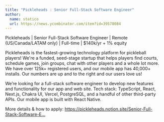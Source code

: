 ```yaml
---
title: "Pickleheads : Senior Full-Stack Software Engineer"
author:
  name: statico
  url: https://news.ycombinator.com/item?id=39578084
---
```

Pickleheads | Senior Full-Stack Software Engineer | Remote (US&#x2F;Canada&#x2F;LATAM only) | Full-time | $140k&#x2F;yr + 1% equity

Pickleheads is the fastest-growing technology platform for pickleball players! We&#x27;re a funded, seed-stage startup that helps players find courts, schedule games, join groups, chat with other players and a whole lot more. We have over 125k+ registered users, and our mobile app has 40,000+ installs. Our numbers are up and to the right and our users love us!

We’re looking for a full-stack software engineer to develop new features and functionality for our app and web site. Tech stack: TypeScript, React, Next.js, Chakra UI, Vercel, PostgreSQL, and a handful of other third-party APIs. Our mobile app is built with React Native.

More details &amp; how to apply: <a href="https:&#x2F;&#x2F;pickleheads.notion.site&#x2F;Senior-Full-Stack-Software-Engineer-2355d29b42d64eb19bd5dace5d37411c" rel="nofollow">https:&#x2F;&#x2F;pickleheads.notion.site&#x2F;Senior-Full-Stack-Software-E...</a>

